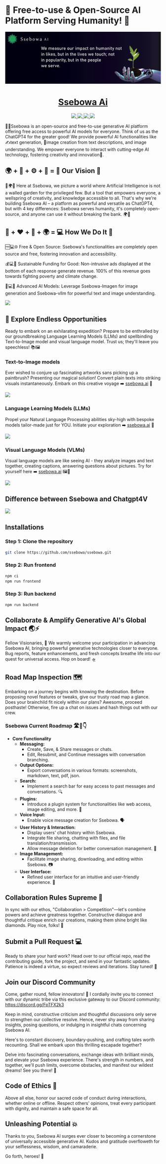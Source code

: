 # 🎉 Free-to-use & Open-Source AI Platform Serving Humanity! 🌟

<p align="">
  <a href="https://ssebowa.ai">
    <img src="images/ssebowa_banner.jpg" height="">
  </a>
  <h1 align="center">
    <a href="https://librechat.ai">Ssebowa Ai</a>
  </h1>
</p>

<p align="center">
  <a href="https://discord.gg/FpTFX2k3"> 
    <img
      src="https://img.shields.io/discord/1086345563026489514?label=&logo=discord&style=for-the-badge&logoWidth=20&logoColor=white&labelColor=000000&color=blueviolet">
  </a>
  <a href="https://https://twitter.com/Ssebowa123"> 
    <img
      src="https://img.shields.io/badge/X-red.svg?style=for-the-badge&logo=x&logoColor=white&labelColor=000000&logoWidth=20">
  </a>
  <a href="https://www.linkedin.com/showcase/ssebowa123"> 
    <img
      src="https://img.shields.io/badge/LINKEDIN-blue.svg?style=for-the-badge&logo=read-the-docs&logoColor=white&labelColor=000000&logoWidth=20">
  </a>
  <a aria-label="Sponsors" href="https://huggingface.co/Ssebowa-Ai">
    <img
      src="https://img.shields.io/badge/HUGGING-FACE-brightgreen.svg?style=for-the-badge&logo=huggingface&logoColor=white&labelColor=000000&logoWidth=20">
  </a>
</p>

🤖🎉Ssebowa is an open-source and free-to-use generative AI platform offering free access to powerful AI models for everyone. Think of us as the ChatGPT4 for the greater good! We provide powerful AI functionalities like ✍️text generation, 📸image creation from text descriptions, and image understanding. We empower everyone to interact with cutting-edge AI technology, fostering creativity and innovation🧠.


##  🌍 + 💖 + ⚙️ + 🌳 = 🎯 Our Vision 🔮


🤖🌍🌳 Here at Ssebowa, we picture a world where Artificial Intelligence is not a walled garden for the privileged few. But a tool that empowers everyone, a wellspring of creativity, and knowledge accessible to all. That's why we're building Ssebowa AI – a platform as powerful and versatile as ChatGPT4, but with 4 key differences: Ssebowa serves humanity, it's completely open-source, and anyone can use it without breaking the bank. 🌍🚀


## 🤔 + ❤️ + 🙌 + 🌍 = 💻 How We Do It 🌱

🆓💻🌐 Free & Open Source: Ssebowa's functionalities are completely open source and free, fostering innovation and accessibility.

💰💻🌱 Sustainable Funding for Good: Non-intrusive ads displayed at the bottom of each response generate revenue. 100% of this revenue goes towards fighting poverty and climate change.

🧠💻🔬 Advanced AI Models: Leverage Ssebowa-Imagen for image generation and Ssebowa-vllm for powerful text and image understanding.


<p align="">
  <a href="https://ssebowa.ai">
    <img src="images/ssebowa_charity.jpg" height="">
  </a>
</p>

## 💫 Explore Endless Opportunities
Ready to embark on an exhilarating expedition? Prepare to be enthralled by our groundbreaking Language Learning Models (LLMs) and spellbinding Text-to-Image model and visual language model. Trust us; they'll leave you speechless! 📚🖼️

### Text-to-Image models

Ever wished to conjure up fascinating artworks sans picking up a paintbrush? Presenting our magical solution! Convert plain texts into striking visuals instantaneously. Embark on this creative voyage ➡️ [ssebowa.ai](https://ssebowa.ai) 🎨

<p align="">
  <a href="https://ssebowa.ai">
    <img src="images/Screenshot_imgen.png" height="">
  </a>
</p>

### Language Learning Models (LLMs)

Propel your Natural Language Processing abilities sky-high with bespoke models tailor-made just for YOU. Initiate your exploration ➡️ [ssebowa.ai](https://ssebowa.ai) 🚀

<p align="">
  <a href="https://ssebowa.ai">
    <img src="images/Screenshot_llm.png" height="">
  </a>
</p>

### Visual Language Models (VLMs)

Visual language models are like seeing AI - they analyze images and text together, creating captions, answering questions about pictures. Try for yourself here ➡️ [ssebowa.ai](https://ssebowa.ai) 🖼️📝

<p align="">
  <a href="https://ssebowa.ai">
    <img src="images/Screenshot_vlm1.png" height="">
  </a>
</p>

## Difference between Ssebowa and Chatgpt4V

<p align="centre">
  <a href="https://ssebowa.ai">
    <img src="images/sbwvlm.jpg" height="">
  </a>
</p>

## Installations

### Step 1: Clone the repository
```bash
git clone https://github.com/ssebowa/ssebowa.git
```
### Step 2: Run frontend
```bash
npm ci
npm run frontend
```
### Step 3: Run backend
```bash
npm run backend
```

## Collaborate & Amplify Generative AI's Global Impact 🌏⚡

Fellow Visionaries, 🤝 We warmly welcome your participation in advancing Ssebowa AI, bringing powerful generative technologies closer to everyone. Bug reports, feature enhancements, and fresh concepts breathe life into our quest for universal access. Hop on board! 🛸

## Road Map Inspection 🗺️

Embarking on a journey begins with knowing the destination. Before proposing novel features or tweaks, give our trusty road map a glance. Does your brainchild fit nicely within our plans? Awesome, proceed posthaste! Otherwise, fire up a chat on issues and hash things out with our crew.

### Ssebowa Current Roadmap 🛣️🚀👇

- **Core Functionality**
  - **Messaging:**
    - Create, Save, & Share messages or chats.
    - Edit, Resubmit, and Continue messages with conversation branching.
  - **Output Options:**
    - Export conversations in various formats: screenshots, markdown, text, pdf, json.
  - **Search:**
    - Implement a search bar for easy access to past messages and conversations. 🔍
  - **Plugins:**
    - Introduce a plugin system for functionalities like web access, image editing, and more. 🧩
  - **Voice Input:**
    - Enable voice message creation for Ssebowa. 🗣️
  - **User History & Interaction:**
    - Display users' chat history within Ssebowa.
    - Integrate file sharing, chatting with files, and file translation/transmission.
    - Allow message deletion for better conversation management. 📂
  - **Image Management:**
    - Facilitate image sharing, downloading, and editing within Ssebowa. 📷
  - **User Interface:**
    - Refined user interface for an intuitive and user-friendly experience. 🎨

## Collaboration Rules Supreme 💪

In sync with our ethos, "Collaboration > Competition"—let's combine powers and achieve greatness together. Constructive dialogue and thoughtful critique enrich our creations, making them shine bright like diamonds. Play nice, folks! 💖

## Submit a Pull Request 💻

Ready to share your hard work? Head over to our official repo, read the contributing guide, fork the project, and send in your fantastic updates. Patience is indeed a virtue, so expect reviews and iterations. Stay tuned! 📡

## Join our Discord Community

Come, gather round, fellow innovators! 🤩 I cordially invite you to connect with our dynamic tribe via this exclusive gateway to our Discord community: https://discord.gg/FpTFX2k3

Keep in mind, constructive criticism and thoughtful discussions only serve to strengthen our collective resolve. Hence, never shy away from sharing insights, posing questions, or indulging in insightful chats concerning Ssebowa AI.

Here's to constant discovery, boundary-pushing, and crafting tales worth recounting. Shall we embark upon this thrilling escapade together?

Delve into fascinating conversations, exchange ideas with brilliant minds, and elevate your Ssebowa experience. There's strength in numbers, and together, we'll push limits, overcome obstacles, and manifest our wildest dreams! See you there! 💫

## Code of Ethics 🧠

Above all else, honor our sacred code of conduct during interactions, whether online or offline. Respect others' opinions, treat every participant with dignity, and maintain a safe space for all.

## Unleashing Potential 💥

Thanks to you, Ssebowa AI surges ever closer to becoming a cornerstone of universally accessible generative AI. Kudos and gratitude overfloweth for your selflessness, wisdom, and camaraderie.

Go forth, heroes! 🚀

